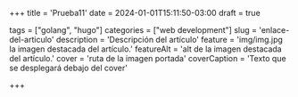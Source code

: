 +++
title = 'Prueba11'
date = 2024-01-01T15:11:50-03:00
draft = true

tags = ["golang", "hugo"]
categories = ["web development"]
slug = 'enlace-del-articulo'
description = 'Descripción del artículo'
feature = 'img/img.jpg la imagen destacada del artículo.'
featureAlt = 'alt de la imagen destacada del artículo.'
cover = 'ruta de la imagen portada'
coverCaption = 'Texto que se desplegará debajo del cover'


+++
